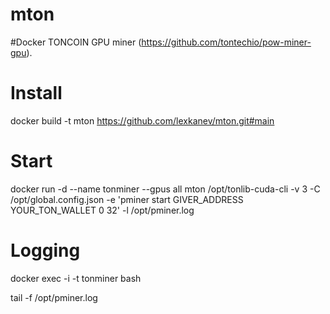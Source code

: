 # mton
#Docker TONCOIN GPU miner (https://github.com/tontechio/pow-miner-gpu).

# Install
docker build -t mton https://github.com/lexkanev/mton.git#main

# Start
docker run -d --name tonminer --gpus all mton /opt/tonlib-cuda-cli -v 3 -C /opt/global.config.json -e 'pminer start GIVER_ADDRESS YOUR_TON_WALLET 0 32' -l /opt/pminer.log

# Logging
docker exec -i -t tonminer bash

tail -f /opt/pminer.log
